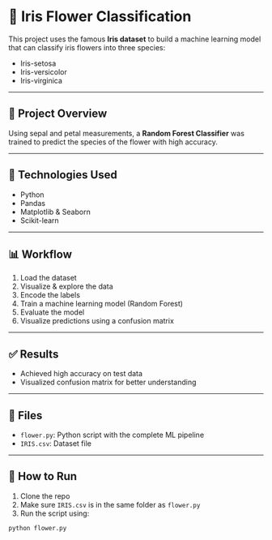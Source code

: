 # 🌸 Iris Flower Classification

This project uses the famous **Iris dataset** to build a machine learning model that can classify iris flowers into three species:

- Iris-setosa
- Iris-versicolor
- Iris-virginica

---

## 🚀 Project Overview

Using sepal and petal measurements, a **Random Forest Classifier** was trained to predict the species of the flower with high accuracy.

---

## 🧠 Technologies Used

- Python
- Pandas
- Matplotlib & Seaborn
- Scikit-learn

---

## 📊 Workflow

1. Load the dataset
2. Visualize & explore the data
3. Encode the labels
4. Train a machine learning model (Random Forest)
5. Evaluate the model
6. Visualize predictions using a confusion matrix

---

## ✅ Results

- Achieved high accuracy on test data
- Visualized confusion matrix for better understanding

---

## 📂 Files

- `flower.py`: Python script with the complete ML pipeline
- `IRIS.csv`: Dataset file

---

## 📌 How to Run

1. Clone the repo
2. Make sure `IRIS.csv` is in the same folder as `flower.py`
3. Run the script using:

```bash
python flower.py

